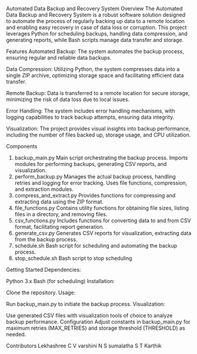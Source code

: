 Automated Data Backup and Recovery System
Overview
The Automated Data Backup and Recovery System is a robust software solution designed to automate the process of regularly backing up data to a remote location and enabling easy recovery in case of data loss or corruption. This project leverages Python for scheduling backups, handling data compression, and generating reports, while Bash scripts manage data transfer and storage.

Features
Automated Backup: The system automates the backup process, ensuring regular and reliable data backups.

Data Compression: Utilizing Python, the system compresses data into a single ZIP archive, optimizing storage space and facilitating efficient data transfer.

Remote Backup: Data is transferred to a remote location for secure storage, minimizing the risk of data loss due to local issues.

Error Handling: The system includes error handling mechanisms, with logging capabilities to track backup attempts, ensuring data integrity.

Visualization: The project provides visual insights into backup performance, including the number of files backed up, storage usage, and CPU utilization.

Components
1. backup_main.py
Main script orchestrating the backup process.
Imports modules for performing backups, generating CSV reports, and visualization.
2. perform_backup.py
Manages the actual backup process, handling retries and logging for error tracking.
Uses file functions, compression, and extraction modules.
3. compress_and_extract.py
Provides functions for compressing and extracting data using the ZIP format.
4. file_functions.py
Contains utility functions for obtaining file sizes, listing files in a directory, and removing files.
5. csv_functions.py
Includes functions for converting data to and from CSV format, facilitating report generation.
6. generate_csv.py
Generates CSV reports for visualization, extracting data from the backup process.
7. schedule.sh
Bash script for scheduling and automating the backup process.
8. stop_schedule.sh
Bash script to stop scheduling

Getting Started
Dependencies:

Python 3.x
Bash (for scheduling)
Installation:

Clone the repository.
Usage:

Run backup_main.py to initiate the backup process.
Visualization:

Use generated CSV files with visualization tools of choice to analyze backup performance.
Configuration
Adjust constants in backup_main.py for maximum retries (MAX_RETRIES) and storage threshold (THRESHOLD) as needed.

Contributors Lekhashree C V varshini N S sumalatha S T Karthik


